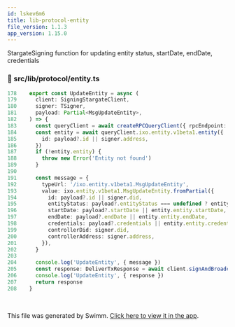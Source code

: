 ```yaml
---
id: lskev6m6
title: lib-protocol-entity
file_version: 1.1.3
app_version: 1.15.0
---
```


StargateSigning function for updating entity status, startDate, endDate, credentials
<!-- NOTE-swimm-snippet: the lines below link your snippet to Swimm -->
### 📄 src/lib/protocol/entity.ts
```typescript
178    export const UpdateEntity = async (
179      client: SigningStargateClient,
180      signer: TSigner,
181      payload: Partial<MsgUpdateEntity>,
182    ) => {
183      const queryClient = await createRPCQueryClient({ rpcEndpoint: RPC_ENDPOINT! })
184      const entity = await queryClient.ixo.entity.v1beta1.entity({
185        id: payload?.id || signer.address,
186      })
187      if (!entity.entity) {
188        throw new Error('Entity not found')
189      }
190    
191      const message = {
192        typeUrl: '/ixo.entity.v1beta1.MsgUpdateEntity',
193        value: ixo.entity.v1beta1.MsgUpdateEntity.fromPartial({
194          id: payload?.id || signer.did,
195          entityStatus: payload?.entityStatus === undefined ? entity.entity.status : payload?.entityStatus,
196          startDate: payload?.startDate || entity.entity.startDate,
197          endDate: payload?.endDate || entity.entity.endDate,
198          credentials: payload?.credentials || entity.entity.credentials,
199          controllerDid: signer.did,
200          controllerAddress: signer.address,
201        }),
202      }
203    
204      console.log('UpdateEntity', { message })
205      const response: DeliverTxResponse = await client.signAndBroadcast(signer.address, [message], fee)
206      console.log('UpdateEntity', { response })
207      return response
208    }
```

<br/>

This file was generated by Swimm. [Click here to view it in the app](https://app.swimm.io/repos/Z2l0aHViJTNBJTNBaXhvLXdlYmNsaWVudCUzQSUzQWl4b2ZvdW5kYXRpb24=/docs/lskev6m6).
